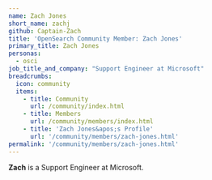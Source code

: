 ```yaml
---
name: Zach Jones
short_name: zachj
github: Captain-Zach
title: 'OpenSearch Community Member: Zach Jones'
primary_title: Zach Jones
personas:
  - osci
job_title_and_company: "Support Engineer at Microsoft"
breadcrumbs:
  icon: community
  items:
    - title: Community
      url: /community/index.html
    - title: Members
      url: /community/members/index.html
    - title: 'Zach Jones&apos;s Profile'
      url: '/community/members/zach-jones.html'
permalink: '/community/members/zach-jones.html'
---
```


**Zach** is a Support Engineer at Microsoft.